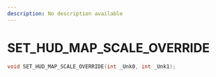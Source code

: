 ```yaml
---
description: No description available 
---
```


# SET_HUD_MAP_SCALE_OVERRIDE

```cpp
void SET_HUD_MAP_SCALE_OVERRIDE(int _Unk0, int _Unk1);
```